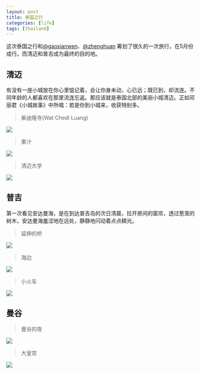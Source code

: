 ```yaml
---
layout: post
title: 泰国之行
categories: [life]
tags: [thailand]
---
```


这次泰国之行和[@gaoxianwen](http://weibo.com/gaoxianwen)、[@zhenghuan](http://weibo.com/zhengh) 筹划了很久的一次旅行，在5月份成行。而清迈和普吉成为最终的目的地。

## 清迈

有没有一座小城放在你心里惦记着，会让你身未动，心已远；既已到，却流连。不同年龄的人都喜欢在那里流连忘返。那应该就是泰国北部的美丽小城清迈。正如邓丽君《小城故事》中所唱：若是你到小城来，收获特别多。

> 柴迪隆寺(Wat Chedi Luang)

![](https://nuj3vq.sn2.livefilestore.com/y1pyJ-3SYXA_Q88iwFMoN7aVz8wkoeonQFEp9HXeD8NQvMgHExIh6KMXuLB8rxF7Fswa5Zmx6_2JVqT9Ny6f-olA6ySiZRwpKPQ/IMG_0115.JPG?psid=1)

> 果汁

![](https://nuj3vq.sn2.livefilestore.com/y1pc--Qwlojx5jyVXbWRBpfy1HXD2iwX2OQCAbnAS9tgNRq2wS21fk1IF6BEhyBDIuAxPvmNH6J1aW-Ie_sHHQ8XtMhX2wJb4HV/IMG_7213.JPG?psid=1)


> 清迈大学

![](https://nuj3vq.sn2.livefilestore.com/y1pFqByH2IBVJvciH0MUax_Fym42eSNNEU--e_9PG_LVuHKikcs7CtuE9SUxJtJm23UNoOoQ__tqSZhX2FQsDZfLqQo7s_Qj3kV/IMG_7432.JPG?psid=1)


## 普吉
第一次看见安达曼海，是在到达普吉岛的次日清晨，拉开房间的窗帘，透过葱茏的树木，安达曼海羞涩地在远处，静静地闪动着点点鳞光。

> 延伸的桥

![](https://nuj3vq.sn2.livefilestore.com/y1pd_S1nWdyRqerHGZhTJ43jqdynL8IjzdczwXGmJuQTH5QVQe6z2nE_58zFii_YaxIbeF7RzQMnuVoT-U0SWolWYLipG35gvu-/IMG_0308.JPG?psid=1)

> 海边

![](https://nuj3vq.sn2.livefilestore.com/y1poy_zSg2MqE7En316AZOtxoIk6VEoPPnv5Uan5rgk6rYyxq_YZP7outuOmFdMn53tYbZzdj8oT6BvZ5jETEzsKT4lFF9gBCrN/IMG_0316.JPG?psid=1)

> 小火车

![](https://nuj3vq.sn2.livefilestore.com/y1pmXrNac_C4hh0TuPXZZaa1pjHN6VJ3AyBCXSB3pmadxmEUr60YI0no9AHqIf_M8gUmd5RjOJOOkbS8Et3gZJNvcbK6klqaoEC/IMG_0339.JPG?psid=1)

## 曼谷

> 曼谷的夜

![](https://nuj3vq.sn2.livefilestore.com/y1pEvi1WfaAedTnb7xWaboJSHsbBQ4Lq-U_4d6NaOqKYpYcexe81EK2NGGKVE2BvBLVGkaU1LUpMtv6M6EUYCdl4hMdbqENyZSr/IMG_0794.JPG?psid=1)

> 大皇宫

![](https://nuj3vq.sn2.livefilestore.com/y1pbHHfBav_s8wWu2gktVmTK4WUnv5BdeyizjXmsNtfiu7i_WpmwOzgNzDTIWtZvpA5WFtHrR6esaWvX_LDg99qiTFlivdBdVCL/IMG_0908.JPG?psid=1)




